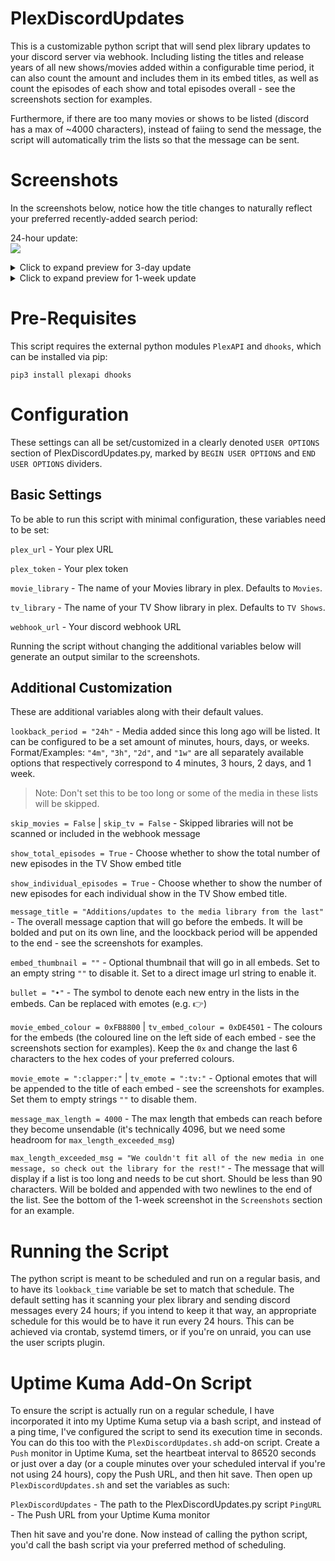  # PlexDiscordUpdates

This is a customizable python script that will send plex library updates to your discord server via webhook. Including listing the titles and release years of all new shows/movies added within a configurable time period, it can also count the amount and includes them in its embed titles, as well as count the episodes of each show and total episodes overall - see the screenshots section for examples. 

Furthermore, if there are too many movies or shows to be listed (discord has a max of ~4000 characters), instead of faiing to send the message, the script will automatically trim the lists so that the message can be sent.

# Screenshots

In the screenshots below, notice how the title changes to naturally reflect your preferred recently-added search period:

24-hour update:  
![](https://user-images.githubusercontent.com/44678543/159141632-db133f53-7858-4976-ba12-e2a21fe61590.png)

<details><summary>Click to expand preview for 3-day update</summary>

![](https://user-images.githubusercontent.com/44678543/159141135-09863ac3-bf8c-4402-8e23-c51ee8c2c18f.png)

</details>
<details><summary>Click to expand preview for 1-week update</summary>

Notice how for lists that are too long, they get trimmed with an additional message at the bottom of each embed to let users know.
  
![](https://user-images.githubusercontent.com/44678543/159141139-b64742eb-0d6a-42a2-92e3-9f2d503e37ea.png)

</details>

# Pre-Requisites

This script requires the external python modules `PlexAPI` and `dhooks`, which can be installed via pip:

`pip3 install plexapi dhooks`


# Configuration

These settings can all be set/customized in a clearly denoted `USER OPTIONS` section of PlexDiscordUpdates.py, marked by `BEGIN USER OPTIONS` and `END USER OPTIONS` dividers.

## Basic Settings

To be able to run this script with minimal configuration, these variables need to be set:

`plex_url` - Your plex URL

`plex_token` - Your plex token

`movie_library` - The name of your Movies library in plex. Defaults to `Movies`.

`tv_library` - The name of your TV Show library in plex. Defaults to `TV Shows`. 

`webhook_url` - Your discord webhook URL

Running the script without changing the additional variables below will generate an output similar to the screenshots.

## Additional Customization

These are additional variables along with their default values.

`lookback_period = "24h"` - Media added since this long ago will be listed. It can be configured to be a set amount of minutes, hours, days, or weeks.  
Format/Examples: `"4m"`, `"3h"`, `"2d"`, and `"1w"` are all separately available options that respectively correspond to 4 minutes, 3 hours, 2 days, and 1 week.

> Note: Don't set this to be too long or some of the media in these lists will be skipped.

`skip_movies = False` | `skip_tv = False` - Skipped libraries will not be scanned or included in the webhook message

`show_total_episodes = True` - Choose whether to show the total number of new episodes in the TV Show embed title

`show_individual_episodes = True` - Choose whether to show the number of new episodes for each individual show in the TV Show embed title.

`message_title = "Additions/updates to the media library from the last"` - The overall message caption that will go before the embeds. It will be bolded and put on its own line, and the loockback period will be appended to the end - see the screenshots for examples.

`embed_thumbnail = ""` - Optional thumbnail that will go in all embeds. Set to an empty string `""` to disable it. Set to a direct image url string to enable it.

`bullet = "•"` - The symbol to denote each new entry in the lists in the embeds. Can be replaced with emotes (e.g. :point_right:)

`movie_embed_colour = 0xFB8800` | `tv_embed_colour = 0xDE4501` - The colours for the embeds (the coloured line on the left side of each embed - see the screenshots section for examples). Keep the `0x` and change the last 6 characters to the hex codes of your preferred colours.

`movie_emote = ":clapper:"` | `tv_emote = ":tv:"` - Optional emotes that will be appended to the title of each embed - see the screenshots for examples. Set them to empty strings `""` to disable them.

`message_max_length = 4000` - The max length that embeds can reach before they become unsendable (it's technically 4096, but we need some headroom for `max_length_exceeded_msg`)

`max_length_exceeded_msg = "We couldn't fit all of the new media in one message, so check out the library for the rest!"` - The message that will display if a list is too long and needs to be cut short. Should be less than 90 characters. Will be bolded and appended with two newlines to the end of the list. See the bottom of the 1-week screenshot in the `Screenshots` section for an example.

# Running the Script

The python script is meant to be scheduled and run on a regular basis, and to have its `lookback_time` variable be set to match that schedule. The default setting has it scanning your plex library and sending discord messages every 24 hours; if you intend to keep it that way, an appropriate schedule for this would be to have it run every 24 hours. This can be achieved via crontab, systemd timers, or if you're on unraid, you can use the user scripts plugin.

# Uptime Kuma Add-On Script

To ensure the script is actually run on a regular schedule, I have incorporated it into my Uptime Kuma setup via a bash script, and instead of a ping time, I've configured the script to send its execution time in seconds. You can do this too with the `PlexDiscordUpdates.sh` add-on script. Create a `Push` monitor in Uptime Kuma, set the heartbeat interval to 86520 seconds or just over a day (or a couple minutes over your scheduled interval if you're not using 24 hours), copy the Push URL, and then hit save. Then open up `PlexDiscordUpdates.sh` and set the variables as such:

`PlexDiscordUpdates` - The path to the PlexDiscordUpdates.py script
`PingURL` - The Push URL from your Uptime Kuma monitor

Then hit save and you're done. Now instead of calling the python script, you'd call the bash script via your preferred method of scheduling.
